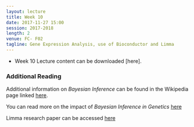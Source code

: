 ```yaml
---
layout: lecture
title: Week 10
date: 2017-11-27 15:00
session: 2017-2018
length: 2
venue: FC- F02
tagline: Gene Expression Analysis, use of Bioconductor and Limma
---
```


* Week 10 Lecture content can be downloaded [here].

### Additional Reading

Additional information on *Bayesian Inference* can be found in the Wikipedia page linked [here](https://en.wikipedia.org/wiki/Bayesian_inference).


You can read more on the impact of *Bayesian Inference in Genetics* [here](http://opendsi.cc/bioinformatics/assets/Bayesian_Rev_genetics.pdf)


Limma research paper can be accessed [here](http://opendsi.cc/bioinformatics/assets/limma-biocbook-reprint.pdf)
